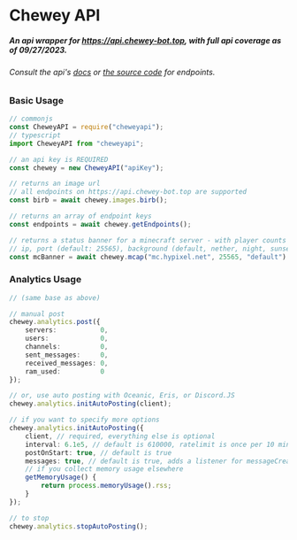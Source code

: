 # Chewey API
##### An api wrapper for https://api.chewey-bot.top, with full api coverage as of 09/27/2023.
######  Consult the api's [docs](https://api-docs.chewey-bot.top/) or [the source code](https://github.com/DonovanDMC/CheweyAPI) for endpoints.

### Basic Usage
```ts
// commonjs
const CheweyAPI = require("cheweyapi");
// typescript
import CheweyAPI from "cheweyapi";

// an api key is REQUIRED
const chewey = new CheweyAPI("apiKey");

// returns an image url
// all endpoints on https://api.chewey-bot.top are supported
const birb = await chewey.images.birb(); 

// returns an array of endpoint keys
const endpoints = await chewey.getEndpoints();

// returns a status banner for a minecraft server - with player counts
// ip, port (default: 25565), background (default, nether, night, sunset)
const mcBanner = await chewey.mcap("mc.hypixel.net", 25565, "default")
```

### Analytics Usage
```ts
// (same base as above)

// manual post
chewey.analytics.post({
    servers:           0,
    users:             0,
    channels:          0,
    sent_messages:     0,
    received_messages: 0,
    ram_used:          0
});

// or, use auto posting with Oceanic, Eris, or Discord.JS
chewey.analytics.initAutoPosting(client);

// if you want to specify more options
chewey.analytics.initAutoPosting({
    client, // required, everything else is optional
    interval: 6.1e5, // default is 610000, ratelimit is once per 10 minutes
    postOnStart: true, // default is true
    messages: true, // default is true, adds a listener for messageCreate to the provided client
    // if you collect memory usage elsewhere
    getMemoryUsage() {
        return process.memoryUsage().rss;
    }
});

// to stop
chewey.analytics.stopAutoPosting();
```
